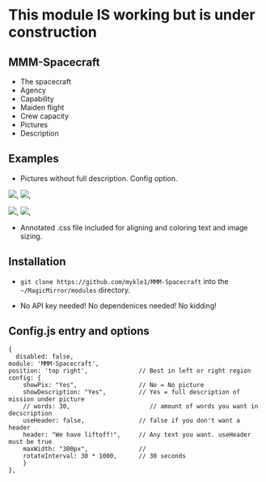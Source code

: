 # This module IS working but is under construction

## MMM-Spacecraft

* The spacecraft
* Agency
* Capability
* Maiden flight
* Crew capacity
* Pictures
* Description

## Examples

* Pictures without full description. Config option.

![](pix/1.JPG), ![](pix/2.JPG),

![](pix/4.JPG), ![](pix/3.JPG),

* Annotated .css file included for aligning and coloring text and image sizing.

## Installation

* `git clone https://github.com/mykle1/MMM-Spacecraft` into the `~/MagicMirror/modules` directory.

* No API key needed! No dependenices needed! No kidding!


## Config.js entry and options
```
{
  disabled: false,
module: 'MMM-Spacecraft',
position: 'top right',              // Best in left or right region
config: {
    showPix: "Yes",                 // No = No picture
    showDescription: "Yes",         // Yes = full description of mission under picture
    // words: 30,                      // amount of words you want in decscription
    useHeader: false,               // false if you don't want a header
    header: "We have liftoff!",     // Any text you want. useHeader must be true
    maxWidth: "300px",              //
    rotateInterval: 30 * 1000,      // 30 seconds
    }
},
```

